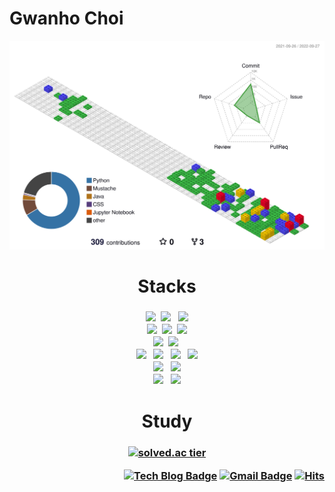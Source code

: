 # Gwanho Choi
  
![](./profile-3d-contrib/profile-gitblock.svg)

<h1 align="center">Stacks<h3>

<p align="center">
    <img src="https://img.shields.io/badge/Java-007396?style=flat-square&logo=Java&logoColor=white"/></a>&nbsp 
    <img src="https://img.shields.io/badge/Javascript-ffb13b?style=flat-square&logo=javascript&logoColor=white"/></a> &nbsp 
    <img src="https://img.shields.io/badge/python-3776AB?style=flat-square&logo=python&logoColor=white"></a> 
  <br>
    <img src="https://img.shields.io/badge/spring-6DB33F?style=flat-square&logo=spring&logoColor=white"></a>&nbsp
    <img src="https://img.shields.io/badge/SpringBoot-6DB33F?style=flat-square&logo=Spring&logoColor=white"/></a>&nbsp 
    <img src="https://img.shields.io/badge/django-092E20?style=flat-square&logo=django&logoColor=white"></a>
  <br>
    <img src="https://img.shields.io/badge/Mysql-E6B91E?style=flat-square&logo=MySql&logoColor=white"/></a>&nbsp 
    <img src="https://img.shields.io/badge/oracle-F80000?flat-square&logo=oracle&logoColor=white">&nbsp
  <br>
    <img src="https://img.shields.io/badge/vue.js-4FC08D?style=flat-square&logo=vue.js&logoColor=white"></a> &nbsp
    <img src="https://img.shields.io/badge/HTML5-E34F26?style=flat-square&logo=HTML5&logoColor=white"/></a> &nbsp
    <img src="https://img.shields.io/badge/css-1572B6?style=flat-square&logo=css3&logoColor=white"/></a> &nbsp
    <img src="https://img.shields.io/badge/jquery-0769AD?style=flat-square&logo=jquery&logoColor=white"> </a>
  <br>
    <img src="https://img.shields.io/badge/aws-333664?style=flat-square&logo=amazon-aws&logoColor=white"/></a> &nbsp
    <img src="https://img.shields.io/badge/apache tomcat-F8DC75?style=flat-square&logo=apachetomcat&logoColor=white"></a> 
  <br>
    <img src="https://img.shields.io/badge/github-181717?style=flat-square&logo=github&logoColor=white"> </a> &nbsp
    <img src="https://img.shields.io/badge/git-F05032?style=flat-square&logo=git&logoColor=white"> </a>
</p>


<h1 align="center">Study<h3>

<div align="center">
  
  [![solved.ac tier](http://mazassumnida.wtf/api/pastel/generate_badge?boj=rhksghsss)](https://solved.ac/rhksghsss)
 </div>
 


<div align="right">

  [![Tech Blog Badge](http://img.shields.io/badge/-Tech%20blog-black?style=flat-square&logo=github&link=https://dev-choee.tistory.com/)](https://dev-choee.tistory.com/)
  [![Gmail Badge](https://img.shields.io/badge/Gmail-d14836?style=flat-square&logo=Gmail&logoColor=white&link=mailto:rhksgh99@gmail.com)](mailto:rhksgh99@gmail.com)
  [![Hits](https://hits.seeyoufarm.com/api/count/incr/badge.svg?url=https%3A%2F%2Fgithub.com%2Fdev-choee%2Fhit-counter&count_bg=%2385D44A&title_bg=%231A5533&icon=deno.svg&icon_color=%230DA411&title=hits&edge_flat=false)](https://hits.seeyoufarm.com)
 
 </div>

